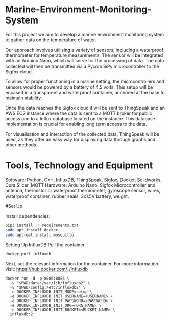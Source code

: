 # Marine-Environment-Monitoring-System

For this project we aim to develop a marine environment monitoring system to gather data on the temperature of water.

Our approach involves utilising a variety of sensors, including a waterproof thermometer for temperature measurements. The sensor will be integrated with an Arduino Nano, which will serve for the processing of data. The data collected will then be transmitted via a Pycom SiPy microcontroller to the Sigfox cloud.

To allow for proper functioning in a marine setting, the microcontrollers and sensors would be powered by a battery of 4.5 volts. This setup will be encased in a transparent and waterproof container, anchored at the base to maintain stability. 

Once the data reaches the Sigfox cloud it will be sent to ThingSpeak and an AWS EC2 instance where the data is sent to a MQTT broker for public access and to a Influx database located on the instance. This database implementation is crucial for enabling long term access to the data.

For visualisation and interaction of the collected data, ThingSpeak will be used, as they offer an easy way for displaying data through graphs and other methods. 

# Tools, Technology and Equipment
Software:
Python, C++, InfluxDB, ThingSpeak, Sigfox, Docker, Solidworks, Cura Slicer, MQTT
Hardware:
Arduino Nano, Sigfox Microcontroller and antenna, thermistor or waterproof thermometer, gyroscope sensor, wires, waterproof container, rubber seals, 3x1.5V battery, weight.

#Set Up

Install dependencies:
```bash
pip3 install -r requirements.txt
sudo apt install docker
sudo apt-get install mosquitto
```

Setting Up InfluxDB
Pull the container
```
docker pull influxdb
```
Next, set the relevant information for the container.
For more information visit: https://hub.docker.com/_/influxdb
```
docker run -d -p 8086:8086 \
  -v "$PWD/data:/var/lib/influxdb2" \
  -v "$PWD/config:/etc/influxdb2" \
  -e DOCKER_INFLUXDB_INIT_MODE=setup \
  -e DOCKER_INFLUXDB_INIT_USERNAME=<USERNAME> \
  -e DOCKER_INFLUXDB_INIT_PASSWORD=<PASSWORD> \
  -e DOCKER_INFLUXDB_INIT_ORG=<ORG_NAME> \
  -e DOCKER_INFLUXDB_INIT_BUCKET=<BUCKET_NAME> \
  influxdb:2
```
